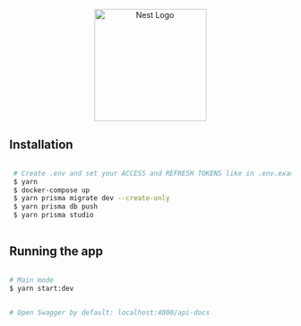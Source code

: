 <p align="center">
  <a href="http://nestjs.com/" target="blank"><img src="https://nestjs.com/img/logo-small.svg" width="200" alt="Nest Logo" /></a>
</p>

## Installation

```bash

 # Create .env and set your ACCESS and REFRESH TOKENS like in .env.example
 $ yarn
 $ docker-compose up
 $ yarn prisma migrate dev --create-only
 $ yarn prisma db push
 $ yarn prisma studio
 
```

## Running the app

```bash

# Main mode
$ yarn start:dev


# Open Swagger by default: localhost:4000/api-docs

```
